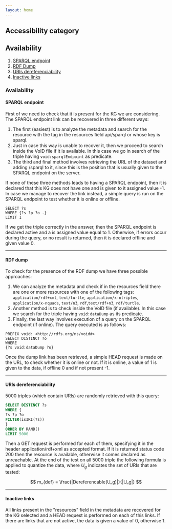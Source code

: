 ```yaml
---
layout: home
---
```


## **Accessibility category**

## Availability
1. [SPARQL endpoint](#sparql-endpoint)
2. [RDF Dump](#rdf-dump)
3. [URIs dereferenciability](#uris-dereferenciability)
4. [Inactive links](#inactive-links)

### **Availability**

#### **SPARQL endpoint**
First of we need to check that it is present
for the KG we are considering. The SPARQL endpoint link can be recovered in three different ways:
1. The first (easiest) is to analyze the metadata and search for the resource with the tag in the resources field api/sparql or whose key is sparql.
2. Just in case this way is unable to recover it, then we proceed to search inside the VoID file if it is available. In this case we go in search of the triple having ``` void:sparqlEndpoint ``` as predicate.
3. The third and final method involves retrieving the URL of the dataset and adding /sparql to it, since this is the position that is usually given to the SPARQL endpoint on the server.

If none of these three methods leads to having a SPARQL
endpoint, then it is declared that this KG does not have one and is given to it
assigned value -1.
In case we manage to recover the link instead, a simple query is run on the SPARQL endpoint to test whether it is online or offline.
```
SELECT ?s
WHERE {?s ?p ?o .}
LIMIT 1
```
If we get the triple correctly in the answer, then
the SPARQL endpoint is declared active and a is assigned
value equal to 1. Otherwise, if errors occur during the query,
or no result is returned, then it is declared
offline and given value 0.

---

#### **RDF dump**
To check for the presence of the RDF dump we have three possible approaches:
1. We can analyze the metadata and check if in the resources field there are one or more resources with one of the following tags: ```application/rdf+xml```, ```text/turtle```, ```application/x-ntriples```, ```application/x-nquads```, ```text/n3```, ```rdf```,```text/rdf+n3```, ```rdf/turtle```.
2. Another method is to check inside the VoID file (if available). In this case we search for the triple having ```void:dataDump``` as its predicate.
3. Finally, the last way involves execution of a query on the SPARQL endpoint (if online). 
The query executed is as follows:
```
PREFIX void: <http://rdfs.org/ns/void#>
SELECT DISTINCT ?o
WHERE
{?s void:dataDump ?o}
```

Once the dump link has been retrieved, a simple HEAD request is made on the URL, to check whether it is online or not. If it is online, a value of 1 is given to the data, if offline 0 and if not present -1. 

---

#### **URIs dereferenciability**
5000 triples (which contain URIs) are randomly retrieved with this query:

```sql
SELECT DISTINCT ?s
WHERE {
?s ?p ?o
FILTER(isIRI(?s))
}
ORDER BY RAND()
LIMIT 5000
```

Then a GET request is performed for each of them, specifying it in the header
application/rdf+xml as accepted format. If it is returned
status code 200 then the resource is available, otherwise it comes
declared as unreachable. At the end of the test on all 5000
triple the following formula is applied to quantize the data, where
$U_g$ indicates the set of URIs that are tested:

$$
m_{def} = \frac{|Dereferencable(U_g)|}{|U_g|}
$$

---

#### **Inactive links**
All links present in the "resources" field in the metadata are recovered for the KG selected and a HEAD request is performed on each of this links. If there are links that are not active, the data is given a value of 0, otherwise 1.